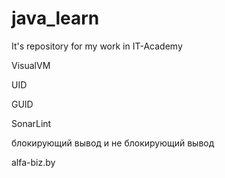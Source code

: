 # java_learn
It's repository for my work in IT-Academy 

VisualVM

UID

GUID

SonarLint

блокирующий вывод и не блокирующий вывод

alfa-biz.by